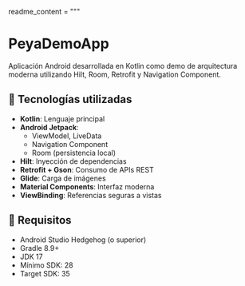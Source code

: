 readme_content = """
# PeyaDemoApp

Aplicación Android desarrollada en Kotlin como demo de arquitectura moderna utilizando Hilt, Room, Retrofit y Navigation Component.

## 🧰 Tecnologías utilizadas

- **Kotlin**: Lenguaje principal
- **Android Jetpack**:
    - ViewModel, LiveData
    - Navigation Component
    - Room (persistencia local)
- **Hilt**: Inyección de dependencias
- **Retrofit + Gson**: Consumo de APIs REST
- **Glide**: Carga de imágenes
- **Material Components**: Interfaz moderna
- **ViewBinding**: Referencias seguras a vistas

## 🚀 Requisitos

- Android Studio Hedgehog (o superior)
- Gradle 8.9+
- JDK 17
- Mínimo SDK: 28
- Target SDK: 35


